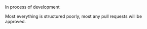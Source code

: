 In process of development

Most everything is structured poorly, most any pull requests will be approved.